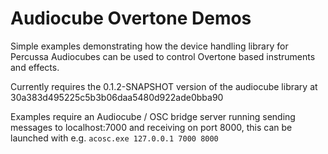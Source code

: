 # Audiocube Overtone Demos

Simple examples demonstrating how the device handling library for Percussa Audiocubes can be used to control Overtone based instruments and effects.

Currently requires the 0.1.2-SNAPSHOT version of the audiocube library at 30a383d495225c5b3b06daa5480d922ade0bba90

Examples require an Audiocube / OSC bridge server running sending messages to localhost:7000 and receiving on port 8000, this can be launched with e.g. `acosc.exe 127.0.0.1 7000 8000`